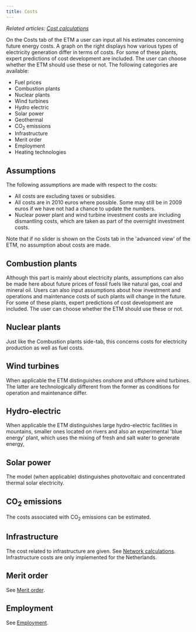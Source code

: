 ```yaml
---
title: Costs
---
```


*Related articles: [Cost calculations](/cost-calculations)*

On the Costs tab of the ETM a user can input all his estimates concerning future energy costs. A graph on the right displays how various types of electricity generation differ in terms of costs. For some of these plants, expert predictions of cost development are included. The user can choose whether the ETM should use these or not. The following categories are available:

* Fuel prices
* Combustion plants
* Nuclear plants
* Wind turbines
* Hydro electric
* Solar power
* Geothermal
* CO<sub>2</sub> emissions
* Infrastructure
* Merit order
* Employment
* Heating technologies

Assumptions
-----------

The following assumptions are made with respect to the costs:

* All costs are excluding taxes or subsidies.
* All costs are in 2010 euros where possible. Some may still be in 2009 euros if we have not had a chance to update the numbers.
* Nuclear power plant and wind turbine investment costs are including dismantling costs, which are taken as part of the overnight investment costs.

Note that if no slider is shown on the Costs tab in the 'advanced view' of the ETM, no assumption about costs are made.

Combustion plants
-----------------

Although this part is mainly about electricity plants, assumptions can also be made here about future prices of fossil fuels like natural gas, coal and mineral oil. Users can also input assumptions about how investment and operations and maintenance costs of such plants will change in the future. For some of these plants, expert predictions of cost development are included. The user can choose whether the ETM should use these or not.

Nuclear plants
--------------

Just like the Combustion plants side-tab, this concerns costs for electricity production as well as fuel costs.

Wind turbines
-------------

When applicable the ETM distinguishes onshore and offshore wind turbines. The latter are technologically different from the former as conditions for operation and maintenance differ.

Hydro-electric
--------------

When applicable the ETM distinguishes large hydro-electric facilities in mountains, smaller ones located on rivers and also an experimental 'blue energy' plant, which uses the mixing of fresh and salt water to generate energy,

Solar power
-----------

The model (when applicable) distinguishes photovoltaic and concentrated thermal solar electricity.

CO<sub>2</sub> emissions
------------------------

The costs associated with CO<sub>2</sub> emissions can be estimated.

Infrastructure
--------------

The cost related to infrastructure are given. See [Network calculations](/network). Infrastructure costs are only implemented for the Netherlands.

Merit order
-----------

See [Merit order](/merit_order).

Employment
----------

See [Employment](/employment).


